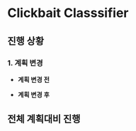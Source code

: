 Clickbait Classsifier
=====================

## 진행 상황

### 1. 계획 변경
+ **계획 변경 전**

+ **계획 변경 후**


## 전체 계획대비 진행 
